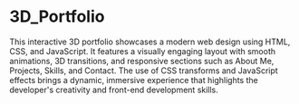 # 3D_Portfolio
This interactive 3D portfolio showcases a modern web design using HTML, CSS, and JavaScript. It features a visually engaging layout with smooth animations, 3D transitions, and responsive sections such as About Me, Projects, Skills, and Contact. The use of CSS transforms and JavaScript effects brings a dynamic, immersive experience that highlights the developer's creativity and front-end development skills.
